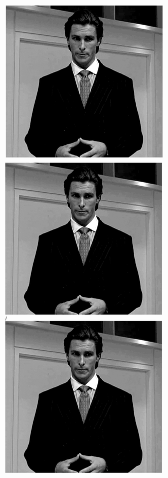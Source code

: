 <p align="center">
<img src="https://github.com/IljaAstasev/banner/blob/master/giphy.gif">

![banner](giphy.gif) / ![banner](giphy.gif)

